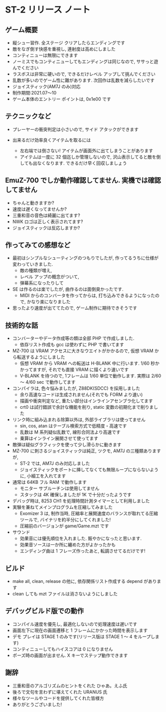# ST-2 リリース ノート

## ゲーム概要
  - 縦シュー習作. 全ステージ クリアしたらエンディングです
  - 敵をなぎ倒す快感を重視し, 連射度は高めにしました
  - コンティニューは無限にできます
  - ノーミスでもコンティニューしてもエンディングは同じなので, ササっと遊んでください
  - ラスボスは非常に硬いので, できるだけレベル アップして挑んでください
  - 乱数が多いのでゲーム性に難があります. 次回作は乱数を減らしたいです
  - ジョイスティック(AM7J のみ)対応
  - 制作期間:2021.07～10
  - ゲーム本体のエントリー ポイントは, 0x1e00 です

## テクニックなど

* プレーヤーの衝突判定は小さいので, サイド アタックができます

* 出来るだけ効率良くアイテムを取るには
  - 左右端では倒さない! アイテムが画面外に出てしまうことがあります
  - アイテムは一度に 32 個迄しか管理しないので, 沢山表示してると敵を倒しても出なくなります. できるだけ早く回収しましょう

## EmuZ-700 でしか動作確認してません. 実機では確認してません

  - ちゃんと動きますか?
  - 速度は遅くなってませんか?
  - 三重和音の音色は綺麗に出てます?
  - NWK ロゴは正しく表示されてます?
  - ジョイスティックは反応しますか?

## 作ってみての感想など

  - 最初はシンプルなシューティングのつもりでしたが, 作ってるうちに仕様が変わっていきました.
    - 敵の種類が増え,
    - レベル アップの概念がついて,
    - 弾幕系になったりして
  - SE は作るのは楽でしたが, 曲作るのは面倒臭かったです.
    - MIDI からのコンバータを作ってからは, 打ち込みできるようになったので, かなり楽になりました
  - 思ったより速度が出ててたので, ゲーム制作に期待できそうです


## 技術的な話

* コンバーターやデータ作成等の類は全部 PHP で作成しました.
  - 依存リスト作成も gcc は使わずに PHP で書いてます
* MZ-700 は VRAM アクセスに大きなウエイトがかかるので, 仮想 VRAM から転送するようにしました
  - 仮想 VRAM から VRAM への転送は H-BLANK 中に行います. 1/60 秒かかってますが, それでも直接 VRAM に描くより速いです
  - V-BLANK を待つので, 1フレームは 1/60 単位で動作します. 実際は 2/60 ～ 4/60 sec で動作してます
* コンパイラは, 色々悩みましたが, Z88DK(SDCC) を採用しました
  - 余り高速なコードは生成されません(それでも FORM より速い)
  - 描画や衝突判定など, 重たい部分はインラインアセンブラ化してます
  - crt0 は試行錯誤で余計な機能を削り, static 変数の初期化まで削りました
* リンク時に組み込まれる除算以外は, 外部ライブラリは使ってません
  - sin, cos, atan はテーブル検索方式で低精度・高速です
  - 乱数は M 系列疑似乱数で, 線形合同法より高速です
  - 乗算はインライン展開させて使ってます
* 敵弾は疑似グラフィックを使って少し滑らかに動きます
* MZ-700 に刺さるジョイスティックは純正, ツクモ, AM7J の三種類ありますが,
  - ST-2 では, AM7J のみ対応しました
  - ジョイスティックをポートに挿してなくても無限ループにならないように, 小細工を入れてます
* 通常は 64KB フル RAM で動作します
  - モニター サブルーチンは使用してません
  - スタックは 4K 確保しましたが 1K で十分だったようです
* デバッグ時は, 8253 CH1 を処理時間計測タイマーとして利用しました
* 実験を兼ねてメインプログラムを圧縮してみました
  - Exomizer 3 は, 制作当時, 圧縮率と展開速度のバランスが取れてる圧縮ツールで, バイナリを約半分にしてくれました!
  - 圧縮前のバージョンが game/Game.mzt です
* サウンド
  - 効果音には優先順位を入れました. 賑やかになったと思います.
  - 効果音ソースは一か所に纏めた方がよかったかも
  - エンディング曲は 1 フレーズ作ったあと, 転調させてるだけです!

## ビルド

* make all, clean, release の他に, 依存関係リスト作成する depend があります
* clean しても mzt ファイルは消さないようにしました

## デバッグビルド版での動作

* コンパイル速度を優先し, 最適化しないので処理速度は遅いです
* 画面左下に現在の画面遷移と 1 フレームにかかった時間を表示します
* デモ プレイは STAGE 1 のみです(リリース版は STAGE 1 ～ 4 をループします)
* コンティニューしてもハイスコアは 0 になりません
* ポーズ時の画面が出ません. X キーでステップ動作できます

## 謝辞

* 三重和音のアルゴリズムのヒントをくれた ひゃあ。えふ氏
* 後ろで文句を言わずに堪えてくれた URANUS 氏
* 様々なツールやコードを提供してくれた皆様方
* ありがとうございました!

